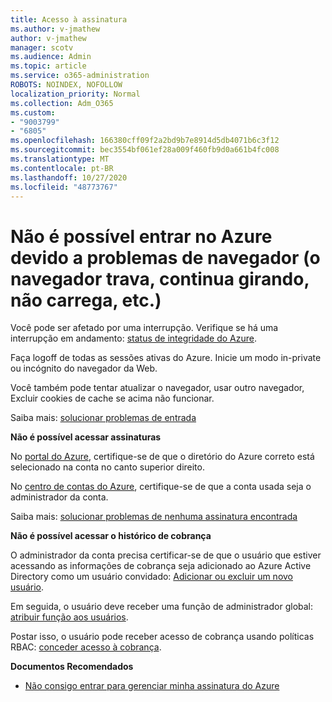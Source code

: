 ```yaml
---
title: Acesso à assinatura
ms.author: v-jmathew
author: v-jmathew
manager: scotv
ms.audience: Admin
ms.topic: article
ms.service: o365-administration
ROBOTS: NOINDEX, NOFOLLOW
localization_priority: Normal
ms.collection: Adm_O365
ms.custom:
- "9003799"
- "6805"
ms.openlocfilehash: 166380cff09f2a2bd9b7e8914d5db4071b6c3f12
ms.sourcegitcommit: bec3554bf061ef28a009f460fb9d0a661b4fc008
ms.translationtype: MT
ms.contentlocale: pt-BR
ms.lasthandoff: 10/27/2020
ms.locfileid: "48773767"
---
```

# <a name="unable-to-sign-in-azure-due-to-browser-issues-browser-hangs-keeps-spinning-does-not-load-etc"></a>Não é possível entrar no Azure devido a problemas de navegador (o navegador trava, continua girando, não carrega, etc.)

Você pode ser afetado por uma interrupção. Verifique se há uma interrupção em andamento: [status de integridade do Azure](https://status.azure.com/status/history/).

Faça logoff de todas as sessões ativas do Azure. Inicie um modo in-private ou incógnito do navegador da Web.

Você também pode tentar atualizar o navegador, usar outro navegador, Excluir cookies de cache se acima não funcionar.

Saiba mais: [solucionar problemas de entrada](https://support.microsoft.com/help/4042961/troubleshoot-why-you-can-t-sign-in-to-manage-your-azure-subscription)

**Não é possível acessar assinaturas**

No [portal do Azure](https://portal.azure.com/), certifique-se de que o diretório do Azure correto está selecionado na conta no canto superior direito.

No [centro de contas do Azure](https://account.windowsazure.com/Subscriptions), certifique-se de que a conta usada seja o administrador da conta.

Saiba mais: [solucionar problemas de nenhuma assinatura encontrada](https://docs.microsoft.com/azure/billing/billing-no-subscriptions-found?WT.mc_id=Portal-Microsoft_Azure_Support)

**Não é possível acessar o histórico de cobrança**

O administrador da conta precisa certificar-se de que o usuário que estiver acessando as informações de cobrança seja adicionado ao Azure Active Directory como um usuário convidado: [Adicionar ou excluir um novo usuário](https://docs.microsoft.com/azure/active-directory/fundamentals/add-users-azure-active-directory?WT.mc_id=Portal-Microsoft_Azure_Support).

Em seguida, o usuário deve receber uma função de administrador global: [atribuir função aos usuários](https://docs.microsoft.com/azure/active-directory/fundamentals/active-directory-users-assign-role-azure-portal?WT.mc_id=Portal-Microsoft_Azure_Support).

Postar isso, o usuário pode receber acesso de cobrança usando políticas RBAC: [conceder acesso à cobrança](https://docs.microsoft.com/azure/billing/billing-manage-access?WT.mc_id=Portal-Microsoft_Azure_Support).

**Documentos Recomendados**

-   [Não consigo entrar para gerenciar minha assinatura do Azure](https://docs.microsoft.com/azure/billing-cannot-login-subscription?WT.mc_id=Portal-Microsoft_Azure_Support)